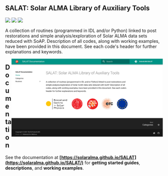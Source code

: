 ## SALAT: Solar ALMA Library of Auxiliary Tools</strong>

<p align="left">
    <a href="#"><img src="https://img.shields.io/badge/under-development-red"></a> 
    <a href="https://www.mn.uio.no/rocs/english/projects/solaralma/" title=""  target="_blank"><img src="https://img.shields.io/badge/copyright-RoCS%2FSolarALMA-blue"></a>
    <a href="https://opensource.org/licenses/MIT" title="" target="_blank"><img src="https://img.shields.io/badge/license-MIT-yellow.svg"></a>
</p>

A collection of routines (programmed in IDL and/or Python) linked to post restorations and simple analysis/exploration of Solar ALMA data sets reduced with SoAP. Description of all codes, along with working examples, have been provided in this document. See each code's header for further explanations and keywords.


<a href="https://solaralma.github.io/SALAT/" target="_blank"><img align="right" src="docs/images/docsScreenshot.jpg" alt="" height="250"/></a>

## Documentation

See the documentation at **[https://solaralma.github.io/SALAT](https://solaralma.github.io/SALAT/)** for **getting started guides**, **descriptions**, and **working examples**.
